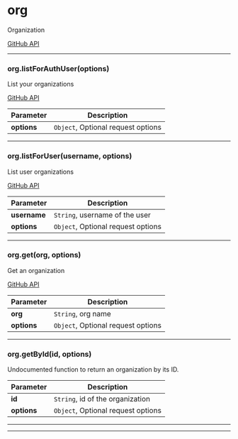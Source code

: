 # org

Organization

[GitHub API](https://developer.github.com/v3/orgs/)



* * *

### org.listForAuthUser(options) 

List your organizations

[GitHub API](https://developer.github.com/v3/orgs/#list-your-organizations)

**Parameter**| **Description** |
--------------|---------------
**options** | `Object`, Optional request options|




---------------------------

### org.listForUser(username, options) 

List user organizations

[GitHub API](https://developer.github.com/v3/orgs/#list-user-organizations)

**Parameter**| **Description** |
--------------|---------------
**username** | `String`, username of the user|
**options** | `Object`, Optional request options|




---------------------------

### org.get(org, options) 

Get an organization

[GitHub API](https://developer.github.com/v3/orgs/#get-an-organization)

**Parameter**| **Description** |
--------------|---------------
**org** | `String`, org name|
**options** | `Object`, Optional request options|




---------------------------

### org.getById(id, options) 

Undocumented function to return an organization by its ID.

**Parameter**| **Description** |
--------------|---------------
**id** | `String`, id of the organization|
**options** | `Object`, Optional request options|




---------------------------


* * *










